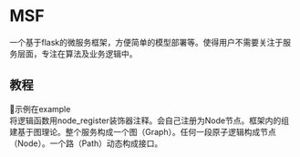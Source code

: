 # MSF
一个基于flask的微服务框架，方便简单的模型部署等。使得用户不需要关注于服务层面，专注在算法及业务逻辑中。

## 教程
示例在example  
将逻辑函数用node\_register装饰器注释。会自己注册为Node节点。框架内的组建基于图理论。整个服务构成一个图（Graph）。任何一段原子逻辑构成节点（Node）。一个路（Path）动态构成接口。